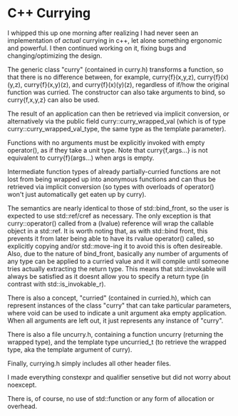 # C++ Currying

I whipped this up one morning after realizing I had never seen an implementation of *actual* currying in c++, let alone something ergonomic and powerful. I then continued working on it, fixing bugs and changing/optimizing the design.

The generic class "curry" (contained in curry.h) transforms a function, so that there is no difference between, for example, curry{f}(x,y,z), curry{f}(x)(y,z), curry{f}(x,y)(z), and curry{f}(x)(y)(z), regardless of if/how the original function was curried. The constructor can also take arguments to bind, so curry{f,x,y,z} can also be used.

The result of an application can then be retrieved via implicit conversion, or alternatively via the public field curry::curry_wrapped_val (which is of type curry::curry_wrapped_val_type, the same type as the template parameter).

Functions with no arguments must be explicitly invoked with empty operator(), as if they take a unit type. Note that curry{f,args...} is not equivalent to curry{f}(args...) when args is empty.

Intermediate function types of already partially-curried functions are not lost from being wrapped up into anonymous functions and can thus be retrieved via implicit conversion (so types with overloads of operator() won't just automatically get eaten up by curry).

The semantics are nearly identical to those of std::bind_front, so the user is expected to use std::ref/cref as necessary. The only exception is that curry::operator() called from a (lvalue) reference will wrap the callable object in a std::ref. It is worth noting that, as with std::bind front, this prevents it from later being able to have its rvalue operator() called, so explicitly copying and/or std::move-ing it to avoid this is often desireable. Also, due to the nature of bind_front, basically any number of arguments of any type can be applied to a curried value and it will compile until someone tries actually extracting the return type. This means that std::invokable will always be satisfied as it doesnt allow you to specify a return type (in contrast with std::is_invokable_r).

There is also a concept, "curried" (contained in curried.h), which can represent instances of the class "curry" that can take particular parameters, where void can be used to indicate a unit argument aka empty application. When all arguments are left out, it just represents any instance of "curry".

There is also a file uncurry.h, containing a function uncurry (returning the wrapped type), and the template type uncurried_t (to retrieve the wrapped type, aka the template argument of curry).

Finally, currying.h simply includes all other header files.

I made everything constexpr and qualifier sensetive but did not worry about noexcept.

There is, of course, no use of std::function or any form of allocation or overhead.
